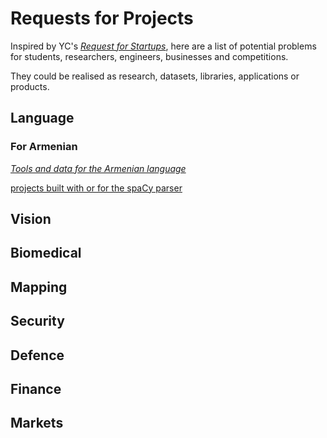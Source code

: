 # Requests for Projects

Inspired by YC's [*Request for Startups*](https://www.ycombinator.com/rfs/), here are a list of potential problems for students, researchers, engineers, businesses and competitions.

They could be realised as research, datasets, libraries, applications or products.

## Language

### For Armenian

[*Tools and data for the Armenian language*](/hy/)

[projects built with or for the spaCy parser](https://spacy.io/universe/)


## Vision


## Biomedical


## Mapping


## Security 


## Defence


## Finance


## Markets
